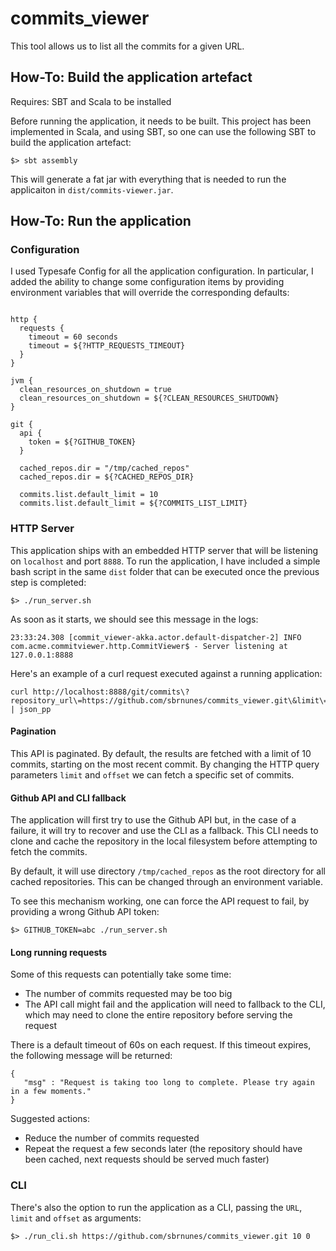 # commits_viewer

This tool allows us to list all the commits for a given URL.

## How-To: Build the application artefact

Requires: SBT and Scala to be installed

Before running the application, it needs to be built. This project has been implemented in Scala, and using SBT, so one can use
the following SBT to build the application artefact:
```
$> sbt assembly
```
This will generate a fat jar with everything that is needed to run the applicaiton in `dist/commits-viewer.jar`.

## How-To: Run the application

### Configuration

I used Typesafe Config for all the application configuration. In particular, I added the ability to change some configuration items by
providing environment variables that will override the corresponding defaults:
```

http {
  requests {
    timeout = 60 seconds
    timeout = ${?HTTP_REQUESTS_TIMEOUT}
  }
}

jvm {
  clean_resources_on_shutdown = true
  clean_resources_on_shutdown = ${?CLEAN_RESOURCES_SHUTDOWN}
}

git {
  api {
    token = ${?GITHUB_TOKEN}
  }

  cached_repos.dir = "/tmp/cached_repos"
  cached_repos.dir = ${?CACHED_REPOS_DIR}

  commits.list.default_limit = 10
  commits.list.default_limit = ${?COMMITS_LIST_LIMIT}
```

### HTTP Server

This application ships with an embedded HTTP server that will be listening on `localhost` and port `8888`. To run the application,
I have included a simple bash script in the same `dist` folder that can be executed once the previous step is completed:
```
$> ./run_server.sh
```

As soon as it starts, we should see this message in the logs:
```
23:33:24.308 [commit_viewer-akka.actor.default-dispatcher-2] INFO com.acme.commitviewer.http.CommitViewer$ - Server listening at 127.0.0.1:8888
```

Here's an example of a curl request executed against a running application:
```
curl http://localhost:8888/git/commits\?repository_url\=https://github.com/sbrnunes/commits_viewer.git\&limit\=10\&offset\=0 | json_pp
```

#### Pagination

This API is paginated. By default, the results are fetched with a limit of 10 commits, starting on the most recent commit. By changing
the HTTP query parameters `limit` and `offset` we can fetch a specific set of commits.

#### Github API and CLI fallback

The application will first try to use the Github API but, in the case of a failure, it will try to recover and use the CLI as a fallback.
This CLI needs to clone and cache the repository in the local filesystem before attempting to fetch the commits. 

By default, it will use directory `/tmp/cached_repos` as the root directory for all cached repositories. This can be changed through an
environment variable.

To see this mechanism working, one can force the API request to fail, by providing a wrong Github API token:
```
$> GITHUB_TOKEN=abc ./run_server.sh
```

#### Long running requests

Some of this requests can potentially take some time:
- The number of commits requested may be too big
- The API call might fail and the application will need to fallback to the CLI, which may need to clone the entire repository before 
serving the request

There is a default timeout of 60s on each request. If this timeout expires, the following message will be returned:
```
{
   "msg" : "Request is taking too long to complete. Please try again in a few moments."
}
```

Suggested actions:
- Reduce the number of commits requested
- Repeat the request a few seconds later (the repository should have been cached, next requests should be served much faster)


### CLI

There's also the option to run the application as a CLI, passing the `URL`, `limit` and `offset` as arguments:
```
$> ./run_cli.sh https://github.com/sbrnunes/commits_viewer.git 10 0
```
